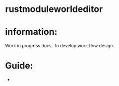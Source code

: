 # rustmoduleworldeditor

# information:
 Work in progress docs. To develop work flow design.

# Guide:
 * 